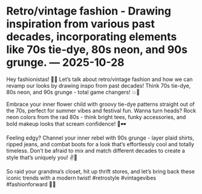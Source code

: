 # Retro/vintage fashion - Drawing inspiration from various past decades, incorporating elements like 70s tie-dye, 80s neon, and 90s grunge. — 2025-10-28

Hey fashionistas! 👗✨ Let’s talk about retro/vintage fashion and how we can revamp our looks by drawing inspo from past decades! Think 70s tie-dye, 80s neon, and 90s grunge - total game changers! 💥🌈

Embrace your inner flower child with groovy tie-dye patterns straight out of the 70s, perfect for summer vibes and festival fun. Wanna turn heads? Rock neon colors from the rad 80s - think bright tees, funky accessories, and bold makeup looks that scream confidence! 🌟🕶

Feeling edgy? Channel your inner rebel with 90s grunge - layer plaid shirts, ripped jeans, and combat boots for a look that’s effortlessly cool and totally timeless. Don’t be afraid to mix and match different decades to create a style that’s uniquely you! ✌️💜

So raid your grandma’s closet, hit up thrift stores, and let’s bring back these iconic trends with a modern twist! #retrostyle #vintagevibes #fashionforward 🌼🌟